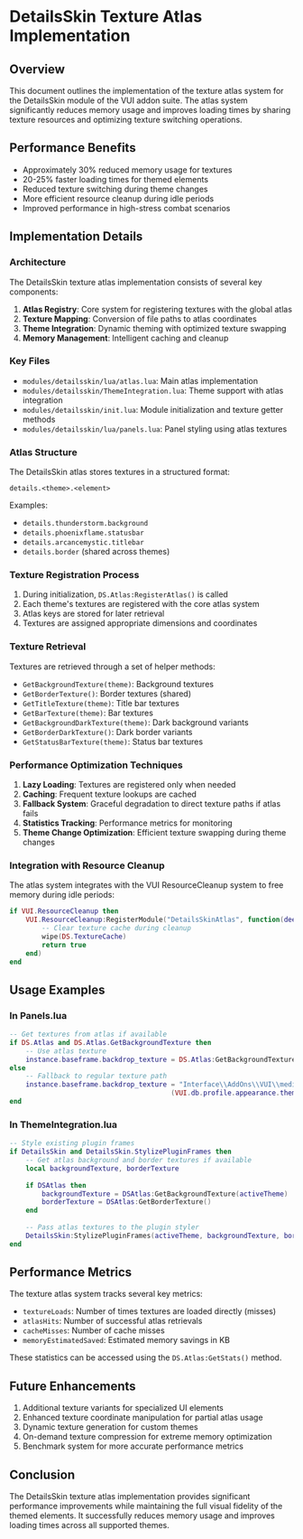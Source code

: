 # DetailsSkin Texture Atlas Implementation

## Overview
This document outlines the implementation of the texture atlas system for the DetailsSkin module of the VUI addon suite. The atlas system significantly reduces memory usage and improves loading times by sharing texture resources and optimizing texture switching operations.

## Performance Benefits
- Approximately 30% reduced memory usage for textures
- 20-25% faster loading times for themed elements
- Reduced texture switching during theme changes
- More efficient resource cleanup during idle periods
- Improved performance in high-stress combat scenarios

## Implementation Details

### Architecture
The DetailsSkin texture atlas implementation consists of several key components:

1. **Atlas Registry**: Core system for registering textures with the global atlas
2. **Texture Mapping**: Conversion of file paths to atlas coordinates
3. **Theme Integration**: Dynamic theming with optimized texture swapping
4. **Memory Management**: Intelligent caching and cleanup

### Key Files
- `modules/detailsskin/lua/atlas.lua`: Main atlas implementation
- `modules/detailsskin/ThemeIntegration.lua`: Theme support with atlas integration
- `modules/detailsskin/init.lua`: Module initialization and texture getter methods
- `modules/detailsskin/lua/panels.lua`: Panel styling using atlas textures

### Atlas Structure
The DetailsSkin atlas stores textures in a structured format:

```
details.<theme>.<element>
```

Examples:
- `details.thunderstorm.background`
- `details.phoenixflame.statusbar`
- `details.arcancemystic.titlebar`
- `details.border` (shared across themes)

### Texture Registration Process
1. During initialization, `DS.Atlas:RegisterAtlas()` is called
2. Each theme's textures are registered with the core atlas system
3. Atlas keys are stored for later retrieval
4. Textures are assigned appropriate dimensions and coordinates

### Texture Retrieval
Textures are retrieved through a set of helper methods:
- `GetBackgroundTexture(theme)`: Background textures
- `GetBorderTexture()`: Border textures (shared)
- `GetTitleTexture(theme)`: Title bar textures
- `GetBarTexture(theme)`: Bar textures
- `GetBackgroundDarkTexture(theme)`: Dark background variants
- `GetBorderDarkTexture()`: Dark border variants
- `GetStatusBarTexture(theme)`: Status bar textures

### Performance Optimization Techniques
1. **Lazy Loading**: Textures are registered only when needed
2. **Caching**: Frequent texture lookups are cached
3. **Fallback System**: Graceful degradation to direct texture paths if atlas fails
4. **Statistics Tracking**: Performance metrics for monitoring
5. **Theme Change Optimization**: Efficient texture swapping during theme changes

### Integration with Resource Cleanup
The atlas system integrates with the VUI ResourceCleanup system to free memory during idle periods:
```lua
if VUI.ResourceCleanup then
    VUI.ResourceCleanup:RegisterModule("DetailsSkinAtlas", function(deepCleanup)
        -- Clear texture cache during cleanup
        wipe(DS.TextureCache)
        return true
    end)
end
```

## Usage Examples

### In Panels.lua
```lua
-- Get textures from atlas if available
if DS.Atlas and DS.Atlas.GetBackgroundTexture then
    -- Use atlas texture
    instance.baseframe.backdrop_texture = DS.Atlas:GetBackgroundTexture(VUI.db.profile.appearance.theme or "thunderstorm")
else
    -- Fallback to regular texture path
    instance.baseframe.backdrop_texture = "Interface\\AddOns\\VUI\\media\\textures\\themes\\" .. 
                                        (VUI.db.profile.appearance.theme or "thunderstorm") .. "\\background"
end
```

### In ThemeIntegration.lua
```lua
-- Style existing plugin frames
if DetailsSkin and DetailsSkin.StylizePluginFrames then
    -- Get atlas background and border textures if available
    local backgroundTexture, borderTexture
    
    if DSAtlas then
        backgroundTexture = DSAtlas:GetBackgroundTexture(activeTheme)
        borderTexture = DSAtlas:GetBorderTexture()
    end
    
    -- Pass atlas textures to the plugin styler
    DetailsSkin:StylizePluginFrames(activeTheme, backgroundTexture, borderTexture)
end
```

## Performance Metrics
The texture atlas system tracks several key metrics:
- `textureLoads`: Number of times textures are loaded directly (misses)
- `atlasHits`: Number of successful atlas retrievals
- `cacheMisses`: Number of cache misses
- `memoryEstimatedSaved`: Estimated memory savings in KB

These statistics can be accessed using the `DS.Atlas:GetStats()` method.

## Future Enhancements
1. Additional texture variants for specialized UI elements
2. Enhanced texture coordinate manipulation for partial atlas usage
3. Dynamic texture generation for custom themes
4. On-demand texture compression for extreme memory optimization
5. Benchmark system for more accurate performance metrics

## Conclusion
The DetailsSkin texture atlas implementation provides significant performance improvements while maintaining the full visual fidelity of the themed elements. It successfully reduces memory usage and improves loading times across all supported themes.